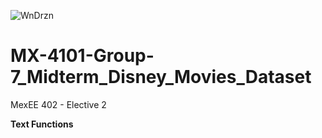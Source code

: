 ![WnDrzn](https://github.com/renseeel/MX-4101-Group-7_Midterm_Disney_Movies_Dataset/assets/92082602/204a3d53-6b5b-4a46-b0c5-c8ee987652de)

# MX-4101-Group-7_Midterm_Disney_Movies_Dataset
MexEE 402 - Elective 2 

**Text Functions**
